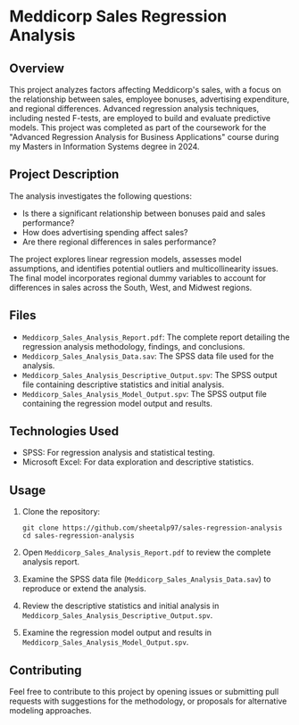 # Meddicorp Sales Regression Analysis

## Overview

This project analyzes factors affecting Meddicorp's sales, with a focus on the relationship between sales, employee bonuses, advertising expenditure, and regional differences. Advanced regression analysis techniques, including nested F-tests, are employed to build and evaluate predictive models. This project was completed as part of the coursework for the "Advanced Regression Analysis for Business Applications" course during my Masters in Information Systems degree in 2024.

## Project Description

The analysis investigates the following questions:

*   Is there a significant relationship between bonuses paid and sales performance?
*   How does advertising spending affect sales?
*   Are there regional differences in sales performance?

The project explores linear regression models, assesses model assumptions, and identifies potential outliers and multicollinearity issues. The final model incorporates regional dummy variables to account for differences in sales across the South, West, and Midwest regions.

## Files

*   `Meddicorp_Sales_Analysis_Report.pdf`: The complete report detailing the regression analysis methodology, findings, and conclusions.
*   `Meddicorp_Sales_Analysis_Data.sav`: The SPSS data file used for the analysis.
*   `Meddicorp_Sales_Analysis_Descriptive_Output.spv`: The SPSS output file containing descriptive statistics and initial analysis.
*   `Meddicorp_Sales_Analysis_Model_Output.spv`: The SPSS output file containing the regression model output and results.

## Technologies Used

*   SPSS: For regression analysis and statistical testing.
*   Microsoft Excel: For data exploration and descriptive statistics.

## Usage

1.  Clone the repository:

    ```
    git clone https://github.com/sheetalp97/sales-regression-analysis
    cd sales-regression-analysis
    ```

2.  Open `Meddicorp_Sales_Analysis_Report.pdf` to review the complete analysis report.
3.  Examine the SPSS data file (`Meddicorp_Sales_Analysis_Data.sav`) to reproduce or extend the analysis.
4.  Review the descriptive statistics and initial analysis in `Meddicorp_Sales_Analysis_Descriptive_Output.spv`.
5.  Examine the regression model output and results in `Meddicorp_Sales_Analysis_Model_Output.spv`.

## Contributing

Feel free to contribute to this project by opening issues or submitting pull requests with suggestions for the methodology, or proposals for alternative modeling approaches.
